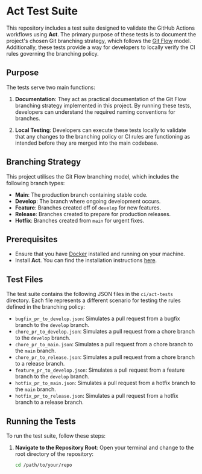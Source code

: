 # Act Test Suite

This repository includes a test suite designed to validate the GitHub Actions workflows using **Act**. The primary purpose of these tests is to document the project's chosen Git branching strategy, which follows the [Git Flow](https://www.gitkraken.com/learn/git/git-flow) model. Additionally, these tests provide a way for developers to locally verify the CI rules governing the branching policy.

## Purpose

The tests serve two main functions:

1. **Documentation**: They act as practical documentation of the Git Flow branching strategy implemented in this project. By running these tests, developers can understand the required naming conventions for branches.

2. **Local Testing**: Developers can execute these tests locally to validate that any changes to the branching policy or CI rules are functioning as intended before they are merged into the main codebase.

## Branching Strategy

This project utilises the Git Flow branching model, which includes the following branch types:

- **Main**: The production branch containing stable code.
- **Develop**: The branch where ongoing development occurs.
- **Feature**: Branches created off of `develop` for new features.
- **Release**: Branches created to prepare for production releases.
- **Hotfix**: Branches created from `main` for urgent fixes.

## Prerequisites

- Ensure that you have [Docker](https://www.docker.com/get-started/) installed and running on your machine.
- Install **Act**. You can find the installation instructions [here](https://github.com/nektos/act#installation).

## Test Files

The test suite contains the following JSON files in the `ci/act-tests` directory. Each file represents a different scenario for testing the rules defined in the branching policy:

- `bugfix_pr_to_develop.json`: Simulates a pull request from a bugfix branch to the `develop` branch.
- `chore_pr_to_develop.json`: Simulates a pull request from a chore branch to the `develop` branch.
- `chore_pr_to_main.json`: Simulates a pull request from a chore branch to the `main` branch.
- `chore_pr_to_release.json`: Simulates a pull request from a chore branch to a release branch.
- `feature_pr_to_develop.json`: Simulates a pull request from a feature branch to the `develop` branch.
- `hotfix_pr_to_main.json`: Simulates a pull request from a hotfix branch to the `main` branch.
- `hotfix_pr_to_release.json`: Simulates a pull request from a hotfix branch to a release branch.

## Running the Tests

To run the test suite, follow these steps:

1. **Navigate to the Repository Root**:
   Open your terminal and change to the root directory of the repository:

   ```bash
   cd /path/to/your/repo
